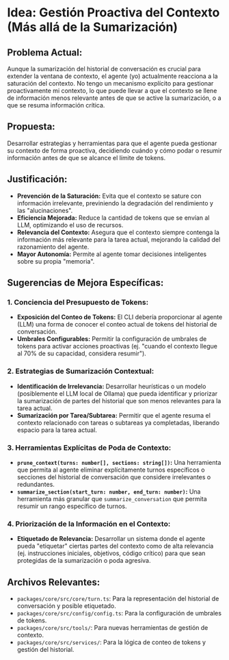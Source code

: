 # Idea: Gestión Proactiva del Contexto (Más allá de la Sumarización)

## Problema Actual:
Aunque la sumarización del historial de conversación es crucial para extender la ventana de contexto, el agente (yo) actualmente reacciona a la saturación del contexto. No tengo un mecanismo explícito para gestionar proactivamente mi contexto, lo que puede llevar a que el contexto se llene de información menos relevante antes de que se active la sumarización, o a que se resuma información crítica.

## Propuesta:
Desarrollar estrategias y herramientas para que el agente pueda gestionar su contexto de forma proactiva, decidiendo cuándo y cómo podar o resumir información antes de que se alcance el límite de tokens.

## Justificación:
*   **Prevención de la Saturación:** Evita que el contexto se sature con información irrelevante, previniendo la degradación del rendimiento y las "alucinaciones".
*   **Eficiencia Mejorada:** Reduce la cantidad de tokens que se envían al LLM, optimizando el uso de recursos.
*   **Relevancia del Contexto:** Asegura que el contexto siempre contenga la información más relevante para la tarea actual, mejorando la calidad del razonamiento del agente.
*   **Mayor Autonomía:** Permite al agente tomar decisiones inteligentes sobre su propia "memoria".

## Sugerencias de Mejora Específicas:

### 1. Conciencia del Presupuesto de Tokens:
*   **Exposición del Conteo de Tokens:** El CLI debería proporcionar al agente (LLM) una forma de conocer el conteo actual de tokens del historial de conversación.
*   **Umbrales Configurables:** Permitir la configuración de umbrales de tokens para activar acciones proactivas (ej. "cuando el contexto llegue al 70% de su capacidad, considera resumir").

### 2. Estrategias de Sumarización Contextual:
*   **Identificación de Irrelevancia:** Desarrollar heurísticas o un modelo (posiblemente el LLM local de Ollama) que pueda identificar y priorizar la sumarización de partes del historial que son menos relevantes para la tarea actual.
*   **Sumarización por Tarea/Subtarea:** Permitir que el agente resuma el contexto relacionado con tareas o subtareas ya completadas, liberando espacio para la tarea actual.

### 3. Herramientas Explícitas de Poda de Contexto:
*   **`prune_context(turns: number[], sections: string[])`:** Una herramienta que permita al agente eliminar explícitamente turnos específicos o secciones del historial de conversación que considere irrelevantes o redundantes.
*   **`summarize_section(start_turn: number, end_turn: number)`:** Una herramienta más granular que `summarize_conversation` que permita resumir un rango específico de turnos.

### 4. Priorización de la Información en el Contexto:
*   **Etiquetado de Relevancia:** Desarrollar un sistema donde el agente pueda "etiquetar" ciertas partes del contexto como de alta relevancia (ej. instrucciones iniciales, objetivos, código crítico) para que sean protegidas de la sumarización o poda agresiva.

## Archivos Relevantes:
*   `packages/core/src/core/turn.ts`: Para la representación del historial de conversación y posible etiquetado.
*   `packages/core/src/config/config.ts`: Para la configuración de umbrales de tokens.
*   `packages/core/src/tools/`: Para nuevas herramientas de gestión de contexto.
*   `packages/core/src/services/`: Para la lógica de conteo de tokens y gestión del historial.
